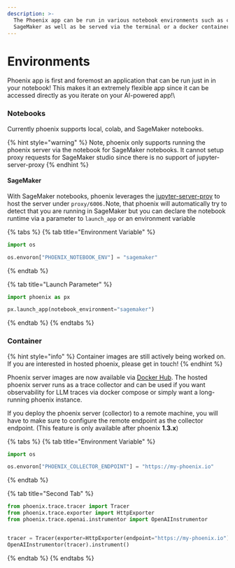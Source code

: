 ```yaml
---
description: >-
  The Phoenix app can be run in various notebook environments such as colab and
  SageMaker as well as be served via the terminal or a docker container
---
```


# Environments

Phoenix app is first and foremost an application that can be run just in in your notebook! This makes it an extremely flexible app since it can be accessed directly as you iterate on your AI-powered app!\


### Notebooks

Currently phoenix supports local, colab, and SageMaker notebooks.

{% hint style="warning" %}
Note, phoenix only supports running the phoenix server via the notebook for SageMaker notebooks. It cannot setup proxy requests for SageMaker studio since there is no support of jupyter-server-proxy
{% endhint %}

#### SageMaker

With SageMaker notebooks, phoenix leverages the [jupyter-server-proy](https://github.com/jupyterhub/jupyter-server-proxy) to host the server under `proxy/6006.`Note, that phoenix will automatically try to detect that you are running in SageMaker but you can declare the notebook runtime via a parameter to `launch_app` or an environment variable

{% tabs %}
{% tab title="Environment Variable" %}
```python
import os

os.envoron["PHOENIX_NOTEBOOK_ENV"] = "sagemaker"
```
{% endtab %}

{% tab title="Launch Parameter" %}
```python
import phoenix as px

px.launch_app(notebook_environment="sagemaker")
```
{% endtab %}
{% endtabs %}

### Container

{% hint style="info" %}
Container images are still actively being worked on. If you are interested in hosted phoenix, please get in touch!
{% endhint %}

Phoenix server images are now available via [Docker Hub](https://hub.docker.com/r/arizephoenix/phoenix). The hosted phoenix server runs as a trace collector and can be used if you want observability for LLM traces via docker compose or simply want a long-running phoenix instance.

If you deploy the phoenix server (collector) to a remote machine, you will have to make sure to configure the remote endpoint as the collector endpoint. (This feature is only available after phoenix **1.3.x**)

{% tabs %}
{% tab title="Environment Variable" %}
```python
import os

os.envoron["PHOENIX_COLLECTOR_ENDPOINT"] = "https://my-phoenix.io"
```
{% endtab %}

{% tab title="Second Tab" %}
```python
from phoenix.trace.tracer import Tracer
from phoenix.trace.exporter import HttpExporter
from phoenix.trace.openai.instrumentor import OpenAIInstrumentor


tracer = Tracer(exporter=HttpExporter(endpoint="https://my-phoenix.io"))
OpenAIInstrumentor(tracer).instrument()
```
{% endtab %}
{% endtabs %}


